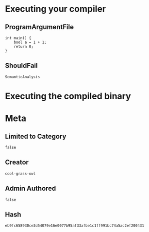 # Executing your compiler

## ProgramArgumentFile

```
int main() {
    bool a = 1 + 1;
    return 0;
}
```

## ShouldFail

```
SemanticAnalysis
```

# Executing the compiled binary

# Meta

## Limited to Category

```
false
```

## Creator

```
cool-grass-owl
```

## Admin Authored

```
false
```

## Hash

```
eb9fc658930ce3d54079e16e0077b95af33afbe1c1ff991bc74a5ac2ef200431
```
